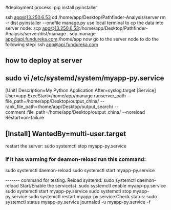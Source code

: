 #deployment process:
pip install pyinstaller

ssh app@13.250.6.53
cd /home/app/Desktop/Pathfinder-Analysis/server
rm -r dist
pyinstaller --onefile manage.py
use local terminal to cp the data into server node:
 scp app@13.250.6.53:/home/app/Desktop/Pathfinder-Analysis/server/dist/manage . 
 scp manage app@api.fundureka.com:/home/app
now go to the server node to do the following step:
ssh app@api.fundureka.com
## how to deploy at server
sudo vi /etc/systemd/system/myapp-py.service
-------
[Unit]
Description=My Python Application
After=syslog.target
[Service]
User=app
ExecStart=/home/app/manage runserver_path --file_path=/home/app/Desktop/output_china/ --rank_file_path=/home/app/Desktop/output_search/ --comment_file_path=/home/app/Desktop/output_china/ --noreload
Restart=on-failure

[Install]
WantedBy=multi-user.target
-------
restart the server:
sudo systemctl stop myapp-py.service 
### if it has warming for deamon-reload run this command: 
sudo systemctl daemon-reload 
sudo systemctl start myapp-py.service 

------- command for testing.
Reload systemd: sudo systemctl daemon-reload
Start/Enable the service(s): 
sudo systemctl enable myapp-py.service
sudo systemctl start myapp-py.service 
sudo systemctl stop myapp-py.service 
sudo systemctl restart myapp-py.service
Check status: 
sudo systemctl status myapp-py.service
journalctl -u myapp-py.service -f
